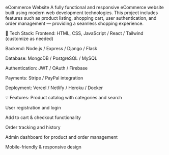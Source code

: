 eCommerce Website
A fully functional and responsive eCommerce website built using modern web development technologies. This project includes features such as product listing, shopping cart, user authentication, and order management — providing a seamless shopping experience.

🔧 Tech Stack:
Frontend: HTML, CSS, JavaScript / React / Tailwind (customize as needed)

Backend: Node.js / Express / Django / Flask

Database: MongoDB / PostgreSQL / MySQL

Authentication: JWT / OAuth / Firebase

Payments: Stripe / PayPal integration

Deployment: Vercel / Netlify / Heroku / Docker

💡 Features:
Product catalog with categories and search

User registration and login

Add to cart & checkout functionality

Order tracking and history

Admin dashboard for product and order management

Mobile-friendly & responsive design
